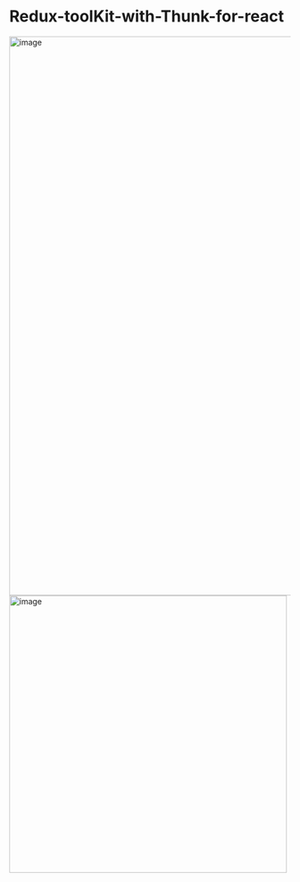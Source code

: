 ﻿# Redux-toolKit-with-Thunk-for-react
<img width="1002" alt="image" src="https://github.com/user-attachments/assets/c43043f1-b954-413d-84bd-b8a3683ee26b">
<img width="497" alt="image" src="https://github.com/user-attachments/assets/8f2fc661-84eb-47ef-a602-ac0a8777fb87">

